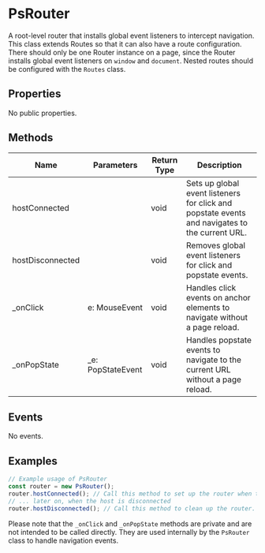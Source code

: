 # PsRouter

A root-level router that installs global event listeners to intercept navigation. This class extends Routes so that it can also have a route configuration. There should only be one Router instance on a page, since the Router installs global event listeners on `window` and `document`. Nested routes should be configured with the `Routes` class.

## Properties

No public properties.

## Methods

| Name              | Parameters        | Return Type | Description                                                                 |
|-------------------|-------------------|-------------|-----------------------------------------------------------------------------|
| hostConnected     |                   | void        | Sets up global event listeners for click and popstate events and navigates to the current URL. |
| hostDisconnected  |                   | void        | Removes global event listeners for click and popstate events.               |
| _onClick          | e: MouseEvent     | void        | Handles click events on anchor elements to navigate without a page reload.  |
| _onPopState       | _e: PopStateEvent | void        | Handles popstate events to navigate to the current URL without a page reload. |

## Events

No events.

## Examples

```typescript
// Example usage of PsRouter
const router = new PsRouter();
router.hostConnected(); // Call this method to set up the router when the host is connected.
// ... later on, when the host is disconnected
router.hostDisconnected(); // Call this method to clean up the router.
```

Please note that the `_onClick` and `_onPopState` methods are private and are not intended to be called directly. They are used internally by the `PsRouter` class to handle navigation events.